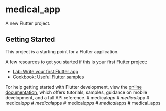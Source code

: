 # medical_app

A new Flutter project.

## Getting Started

This project is a starting point for a Flutter application.

A few resources to get you started if this is your first Flutter project:

- [Lab: Write your first Flutter app](https://docs.flutter.dev/get-started/codelab)
- [Cookbook: Useful Flutter samples](https://docs.flutter.dev/cookbook)

For help getting started with Flutter development, view the
[online documentation](https://docs.flutter.dev/), which offers tutorials,
samples, guidance on mobile development, and a full API reference.
#   m e d i c a l _ a p p  
 #   m e d i c a l _ a p p  
 #   m e d i c a l _ a p p  
 #   m e d i c a l _ a p p s  
 #   m e d i c a l _ a p p s  
 #   m e d i c a l _ a p p s  
 #   m e d i c a l _ a p p s  
 